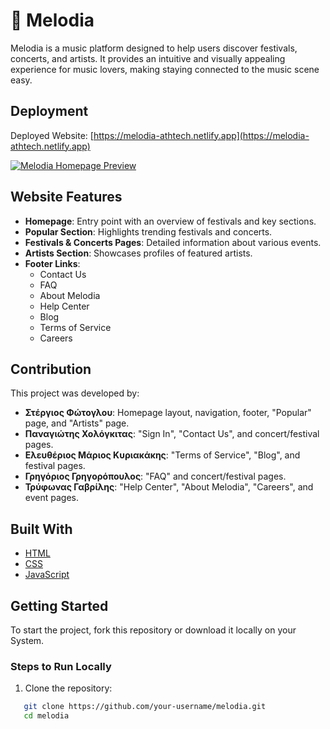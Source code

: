 # 🎵 Melodia  

Melodia is a music platform designed to help users discover festivals, concerts, and artists. It provides an intuitive and visually appealing experience for music lovers, making staying connected to the music scene easy.  

## Deployment  

Deployed Website: [https://melodia-athtech.netlify.app](https://melodia-athtech.netlify.app)  

[![Melodia Homepage Preview](.src/images/melodia-preview.png)](https://melodia-athtech.netlify.app)

## Website Features

- **Homepage**: Entry point with an overview of festivals and key sections.  
- **Popular Section**: Highlights trending festivals and concerts.  
- **Festivals & Concerts Pages**: Detailed information about various events.  
- **Artists Section**: Showcases profiles of featured artists.  
- **Footer Links**:  
  - Contact Us  
  - FAQ  
  - About Melodia  
  - Help Center  
  - Blog  
  - Terms of Service  
  - Careers  

## Contribution  

This project was developed by:  

- **Στέργιος Φώτογλου**: Homepage layout, navigation, footer, "Popular" page, and "Artists" page.  
- **Παναγιώτης Χολόγκιτας**: "Sign In", "Contact Us", and concert/festival pages.  
- **Ελευθέριος Μάριος Κυριακάκης**: "Terms of Service", "Blog", and festival pages.  
- **Γρηγόριος Γρηγορόπουλος**: "FAQ" and concert/festival pages.  
- **Τρύφωνας Γαβρίλης**: "Help Center", "About Melodia", "Careers", and event pages.  


## Built With  

- [HTML](https://developer.mozilla.org/en-US/docs/Web/HTML)  
- [CSS](https://developer.mozilla.org/en-US/docs/Web/CSS)  
- [JavaScript](https://developer.mozilla.org/en-US/docs/Web/JavaScript)  

## Getting Started  

To start the project, fork this repository or download it locally on your System.

### Steps to Run Locally  

1. Clone the repository:  
```sh
   git clone https://github.com/your-username/melodia.git  
   cd melodia
```

